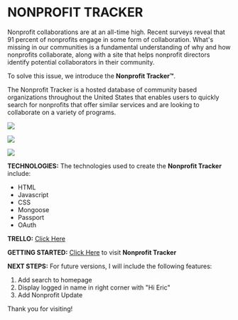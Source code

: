 # NONPROFIT TRACKER

Nonprofit collaborations are at an all-time high. Recent surveys reveal that 91 percent of nonprofits engage in some form of collaboration. What's missing in our communities is a fundamental understanding of why and how nonprofits collaborate, along with a site that helps nonprofit directors identify potential collaborators in their community.

To solve this issue, we introduce the **Nonprofit Tracker™**.

The Nonprofit Tracker is a hosted database of community based organizations throughout the United States that enables users to quickly search for nonprofits that offer similar services and are looking to collaborate on a variety of programs.


![](https://www.lifeprepacademy.org/wp-content/uploads/2020/09/NPTracker7.jpg)

![](https://www.lifeprepacademy.org/wp-content/uploads/2020/09/NPTracker8.jpg)

![](https://www.lifeprepacademy.org/wp-content/uploads/2020/09/NPTracker9.jpg)

**TECHNOLOGIES:** The technologies used to create the **Nonprofit Tracker** include:

- HTML
- Javascript
- CSS
- Mongoose
- Passport
- OAuth
 
**TRELLO:** [Click Here](https://trello.com/b/ZKVkG1FJ/project1-nonprofit-tracker)

**GETTING STARTED:** [Click Here](https://nonprofit-tracker.herokuapp.com) to visit **Nonprofit Tracker**

**NEXT STEPS:** For future versions, I will include the following features:

1. Add search to homepage
2. Display logged in name in right corner with "Hi Eric"
3. Add Nonprofit Update

Thank you for visiting!
